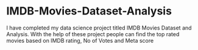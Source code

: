 # IMDB-Movies-Dataset-Analysis
I have completed my data science project titled IMDB Movies Dataset and Analysis.  With the help of these project people can find the top rated movies based on IMDB rating, No of Votes and Meta score
